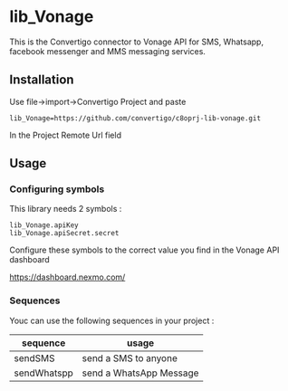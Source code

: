 # lib_Vonage
This is the Convertigo connector to Vonage API for SMS, Whatsapp, facebook messenger and MMS messaging  services.

## Installation
Use file->import->Convertigo Project and paste

```
lib_Vonage=https://github.com/convertigo/c8oprj-lib-vonage.git
```
In the Project Remote Url field

## Usage
### Configuring symbols
This library needs 2 symbols :
```
lib_Vonage.apiKey
lib_Vonage.apiSecret.secret
```
Configure these symbols to the correct value you find in the Vonage API dashboard

https://dashboard.nexmo.com/

### Sequences

Youc can use the following sequences in your project :

sequence | usage
------------| -------
sendSMS     | send a SMS to anyone
sendWhatspp | send a WhatsApp Message



